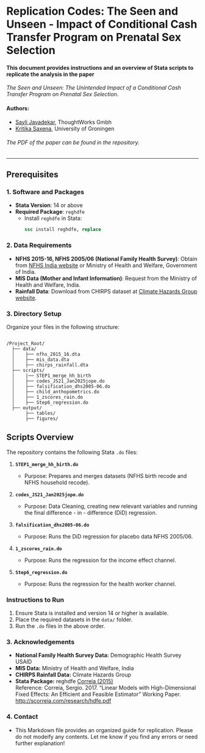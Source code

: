# Replication Codes: The Seen and Unseen - Impact of Conditional Cash Transfer Program on Prenatal Sex Selection

#### This document provides instructions and an overview of Stata scripts to replicate the analysis in the paper 

*The Seen and Unseen: The Unintended Impact of a Conditional Cash Transfer Program on Prenatal Sex Selection*. 

#### Authors:
- [Sayli Javadekar](https://www.linkedin.com/in/sayli-javadekar-ph-d-4214492a/), ThoughtWorks Gmbh
- [Kritika Saxena](https://www.kritikasaxena.com), University of Groningen 

  
###### The PDF of the paper can be found in the repository.

---

## Prerequisites

### 1. Software and Packages
- **Stata Version**: 14 or above
- **Required Package**: `reghdfe`
  - Install `reghdfe` in Stata:
    ```stata
    ssc install reghdfe, replace
    ```

### 2. Data Requirements
- **NFHS 2015-16, NFHS 2005/06 (National Family Health Survey)**: Obtain from [NFHS India website](https://rchiips.org/nfhs/) or Ministry of Health and Welfare, Government of India.
- **MIS Data (Mother and Infant Information)**: Request from the Ministry of Health and Welfare, India.
- **Rainfall Data**: Download from CHIRPS dataset at [Climate Hazards Group website](https://www.chc.ucsb.edu/data/chirps).

### 3. Directory Setup
Organize your files in the following structure:

```plaintext

/Project_Root/
  ├── data/
  │    ├── nfhs_2015_16.dta
  │    ├── mis_data.dta
  │    ├── chirps_rainfall.dta
  ├── scripts/
  |    |── STEP1_merge_hh_birth
  │    ├── codes_JS21_Jan2025jope.do
  │    ├── falsification_dhs2005-06.do
  │    ├── child_anthopometrics.do
  │    ├── 1_zscores_rain.do
  │    ├── Step6_regression.do
  ├── output/
       ├── tables/
       ├── figures/ 

```
## Scripts Overview

The repository contains the following Stata `.do` files:

1. **`STEP1_merge_hh_birth.do`**  
   - Purpose: Prepares and merges datasets (NFHS birth recode and NFHS household recode).

2. **`codes_JS21_Jan2025jope.do`**  
   - Purpose: Data Cleaning, creating new relevant variables and running the final difference - in - difference (DiD) regression.


3. **`falsification_dhs2005-06.do`**  
   - Purpose: Runs the DiD regression for placebo data NFHS 2005/06.

4. **`1_zscores_rain.do`**  
   - Purpose: Runs the regression for the income effect channel.

5. **`Step6_regression.do`**  
   - Purpose: Runs the regression for the health worker channel.   

### Instructions to Run

1. Ensure Stata is installed and version 14 or higher is available.
2. Place the required datasets in the `data/` folder.
3. Run the `.do` files in the above order.

### 3. Acknowledgements
- **National Family Health Survey Data:** Demographic Health Survey USAID
- **MIS Data:** Ministry of Health and Welfare, India
- **CHIRPS Rainfall Data:** Climate Hazards Group
- **Stata Package:** reghdfe [Correia (2015)](https://scorreia.com/software/reghdfe/) <br>
  Reference: Correia, Sergio. 2017. “Linear Models with High-Dimensional Fixed Effects: An Efficient and Feasible Estimator” Working Paper. http://scorreia.com/research/hdfe.pdf

### 4. Contact

- This Markdown file provides an organized guide for replication. Please do not modeify any contents. Let me know if you find any errors or need further explanation!

